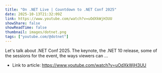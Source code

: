```yaml
---
title: "On .NET Live | Countdown to .NET Conf 2025"
date: 2025-10-13T21:32:09Z
link: https://www.youtube.com/watch?v=uOdXkWjH3UU
showShare: false
showReadTime: false
thumbnail: images/dotnet.png
tags: ["youtube.com/@dotnet"]
---
```

Let's talk about .NET Conf 2025. The keynote, the .NET 10 release, some of the sessions for the event, the ways viewers can ...

- Link to article: https://www.youtube.com/watch?v=uOdXkWjH3UU